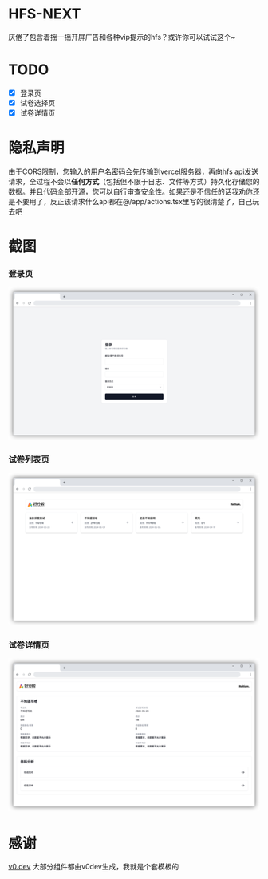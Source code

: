 # HFS-NEXT
厌倦了包含着摇一摇开屏广告和各种vip提示的hfs？或许你可以试试这个~

# TODO
- [x] 登录页
- [x] 试卷选择页
- [x] 试卷详情页

# 隐私声明
由于CORS限制，您输入的用户名密码会先传输到vercel服务器，再向hfs api发送请求，全过程不会以**任何方式**（包括但不限于日志、文件等方式）持久化存储您的数据。并且代码全部开源，您可以自行审查安全性。如果还是不信任的话我劝你还是不要用了，反正该请求什么api都在@/app/actions.tsx里写的很清楚了，自己玩去吧

# 截图
### 登录页
![login.png](public/login.png)
### 试卷列表页
![exams_list.png](public/exams_list.png)
### 试卷详情页
![exam_detail.png](public/exam_detail.png)

# 感谢
[v0.dev](https://v0.dev) 大部分组件都由v0dev生成，我就是个套模板的